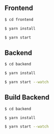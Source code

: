 ## Frontend

```bash
$ cd frontend

$ yarn install

$ yarn start
```

## Backend

```bash
$ cd backend

$ yarn install

$ yarn start --watch
```

## Build Backend

```bash
$ cd backend

$ yarn install

$ yarn start --watch
```
